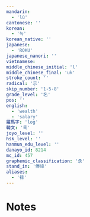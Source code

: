 ```yaml
---
mandarin:
  - 'lù'
cantonese: ''
korean:
  - '녹'
korean_native: ''
japanese:
  - 'ROKU'
japanese_nanori: ''
vietnamese:
middle_chinese_initial: 'l'
middle_chinese_final: 'uk'
stroke_count: ''
radical: '示'
skip_number: '1-5-8'
grade_level: '名'
pos: ''
english:
  - 'wealth'
  - 'salary'
羅馬字: 'log'
韓文: '록'
joyo_level: ''
hsk_level: ''
hanmun_edu_level: ''
danayo_id: 8214
mc_id: 457
graphemic_classification: '彔'
stand_in: '俸祿'
aliases:
  - '禄'
---
```


# Notes
